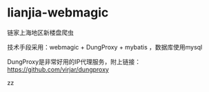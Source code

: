 # lianjia-webmagic
链家上海地区新楼盘爬虫

技术手段采用：webmagic + DungProxy + mybatis ，数据库使用mysql

DungProxy是非常好用的IP代理服务，附上链接：https://github.com/virjar/dungproxy

zz
